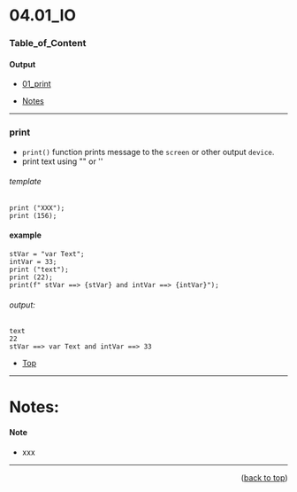 <a name="topage"></a>

# 04.01_IO

### Table_of_Content

#### Output
* [01_print](#print)

* [Notes](#Notes)


----


### print

* `print()` function prints message to the `screen` or other output `device`.
* print text using "" or '' 
  
###### template

```
print ("XXX");
print (156);
```

#### example
```
stVar = "var Text";
intVar = 33;
print ("text");
print (22);
print(f" stVar ==> {stVar} and intVar ==> {intVar}");
```

###### output: 

```
text
22
stVar ==> var Text and intVar ==> 33
```


* [Top](#Table_of_Content)
----


# Notes:

#### Note

* xxx

----

<p align="right">(<a href="#topage">back to top</a>)</p>
<br/>
<br/>
